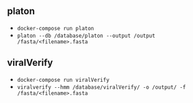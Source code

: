 ## platon

- `docker-compose run platon`
- `platon --db /database/platon --output /output /fasta/<filename>.fasta`

## viralVerify

- `docker-compose run viralVerify`
- `viralverify --hmm /database/viralVerify/ -o /output/ -f /fasta/<filename>.fasta`